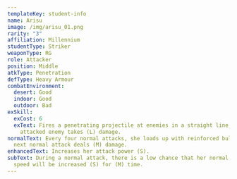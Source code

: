 ```yaml
---
templateKey: student-info
name: Arisu
image: /img/arisu_01.png
rarity: "3"
affiliation: Millennium
studentType: Striker
weaponType: RG
role: Attacker
position: Middle
atkType: Penetration
defType: Heavy Armour
combatEnvironment:
  desert: Good
  indoor: Good
  outdoor: Bad
exSkill:
  exCost: 6
  exText: Fires a penetrating projectile at enemies in a straight line. The
    attacked enemy takes (L) damage.
normalText: Every four normal attacks, she loads up with reinforced bullets. Her
  next normal attack deals (M) damage.
enhancedText: Increases her attack power (S).
subText: During a normal attack, there is a low chance that her normal attack's
  speed will be increased (S) for (M) time.
---
```

